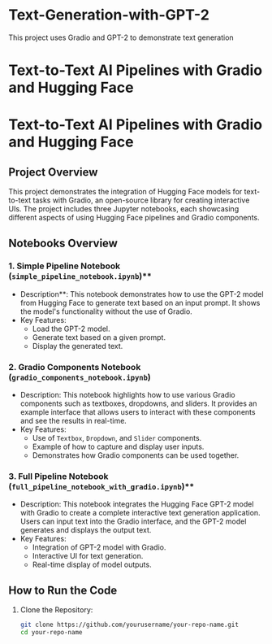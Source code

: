 # Text-Generation-with-GPT-2
This project uses Gradio and GPT-2 to demonstrate text generation
# Text-to-Text AI Pipelines with Gradio and Hugging Face

 # Text-to-Text AI Pipelines with Gradio and Hugging Face

## Project Overview

This project demonstrates the integration of Hugging Face models for text-to-text tasks with Gradio, an open-source library for creating interactive UIs. The project includes three Jupyter notebooks, each showcasing different aspects of using Hugging Face pipelines and Gradio components.

## Notebooks Overview

### 1. Simple Pipeline Notebook (`simple_pipeline_notebook.ipynb`)**
   - Description**: This notebook demonstrates how to use the GPT-2 model from Hugging Face to generate text based on an input prompt. It shows the model's functionality without the use of Gradio.
   - Key Features:
     - Load the GPT-2 model.
     - Generate text based on a given prompt.
     - Display the generated text.

### 2. **Gradio Components Notebook (`gradio_components_notebook.ipynb`)**
   - Description: This notebook highlights how to use various Gradio components such as textboxes, dropdowns, and sliders. It provides an example interface that allows users to interact with these components and see the results in real-time.
   - Key Features:
     - Use of `Textbox`, `Dropdown`, and `Slider` components.
     - Example of how to capture and display user inputs.
     - Demonstrates how Gradio components can be used together.

### 3. Full Pipeline Notebook (`full_pipeline_notebook_with_gradio.ipynb`)**
   - Description: This notebook integrates the Hugging Face GPT-2 model with Gradio to create a complete interactive text generation application. Users can input text into the Gradio interface, and the GPT-2 model generates and displays the output text.
   - Key Features:
     - Integration of GPT-2 model with Gradio.
     - Interactive UI for text generation.
     - Real-time display of model outputs.

## How to Run the Code

1. Clone the Repository:
   ```bash
   git clone https://github.com/yourusername/your-repo-name.git
   cd your-repo-name
